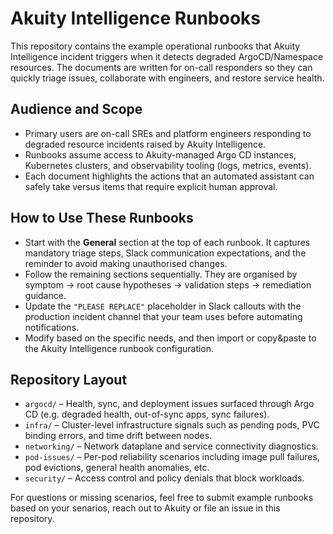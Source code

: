 # Akuity Intelligence Runbooks

This repository contains the example operational runbooks that Akuity Intelligence incident triggers when it detects degraded ArgoCD/Namespace resources. The documents are written for on-call responders so they can quickly triage issues, collaborate with engineers, and restore service health.

## Audience and Scope
- Primary users are on-call SREs and platform engineers responding to degraded resource incidents raised by Akuity Intelligence.
- Runbooks assume access to Akuity-managed Argo CD instances, Kubernetes clusters, and observability tooling (logs, metrics, events).
- Each document highlights the actions that an automated assistant can safely take versus items that require explicit human approval.

## How to Use These Runbooks
- Start with the **General** section at the top of each runbook. It captures mandatory triage steps, Slack communication expectations, and the reminder to avoid making unauthorised changes.
- Follow the remaining sections sequentially. They are organised by symptom → root cause hypotheses → validation steps → remediation guidance.
- Update the `"PLEASE REPLACE"` placeholder in Slack callouts with the production incident channel that your team uses before automating notifications.
- Modify based on the specific needs, and then import or copy&paste to the Akuity Intelligence runbook configuration.

## Repository Layout
- `argocd/` – Health, sync, and deployment issues surfaced through Argo CD (e.g. degraded health, out-of-sync apps, sync failures).
- `infra/` – Cluster-level infrastructure signals such as pending pods, PVC binding errors, and time drift between nodes.
- `networking/` – Network dataplane and service connectivity diagnostics.
- `pod-issues/` – Per-pod reliability scenarios including image pull failures, pod evictions, general health anomalies, etc.
- `security/` – Access control and policy denials that block workloads.

For questions or missing scenarios, feel free to submit example runbooks based on your senarios, reach out to Akuity or file an issue in this repository.

